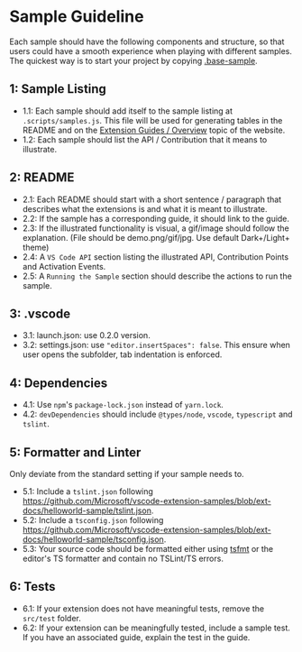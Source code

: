 # Sample Guideline

Each sample should have the following components and structure, so that users could have a smooth experience when playing with different samples.
The quickest way is to start your project by copying [.base-sample](https://github.com/Microsoft/vscode-extension-samples/tree/master/.base-sample).

## 1: Sample Listing

- 1.1: Each sample should add itself to the sample listing at `.scripts/samples.js`. This file will be used for generating tables in the README and on the [Extension Guides / Overview](https://vscode-ext-docs.azurewebsites.net/api/extension-guides/overview) topic of the website.
- 1.2: Each sample should list the API / Contribution that it means to illustrate.

## 2: README

- 2.1: Each README should start with a short sentence / paragraph that describes what the extensions is and what it is meant to illustrate.
- 2.2: If the sample has a corresponding guide, it should link to the guide.
- 2.3: If the illustrated functionality is visual, a gif/image should follow the explanation. (File should be demo.png/gif/jpg. Use default Dark+/Light+ theme)
- 2.4: A `VS Code API` section listing the illustrated API, Contribution Points and Activation Events.
- 2.5: A `Running the Sample` section should describe the actions to run the sample.

## 3: .vscode

- 3.1: launch.json: use 0.2.0 version.
- 3.2: settings.json: use `"editor.insertSpaces": false`. This ensure when user opens the subfolder, tab indentation is enforced.

## 4: Dependencies

- 4.1: Use `npm`'s `package-lock.json` instead of `yarn.lock`.
- 4.2: `devDependencies` should include `@types/node`, `vscode`, `typescript` and `tslint`.

## 5: Formatter and Linter

Only deviate from the standard setting if your sample needs to.

- 5.1: Include a `tslint.json` following https://github.com/Microsoft/vscode-extension-samples/blob/ext-docs/helloworld-sample/tslint.json.
- 5.2: Include a `tsconfig.json` following https://github.com/Microsoft/vscode-extension-samples/blob/ext-docs/helloworld-sample/tsconfig.json.
- 5.3: Your source code should be formatted either using [tsfmt](https://github.com/vvakame/typescript-formatter) or the editor's TS formatter and contain no TSLint/TS errors.

## 6: Tests

- 6.1: If your extension does not have meaningful tests, remove the `src/test` folder.
- 6.2: If your extension can be meaningfully tested, include a sample test. If you have an associated guide, explain the test in the guide.
